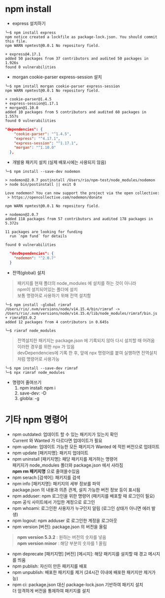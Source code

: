 # npm install
- express 설치하기
```shell
╰─$ npm install express
npm notice created a lockfile as package-lock.json. You should commit this file.
npm WARN npmtest@0.0.1 No repository field.

+ express@4.17.1
added 50 packages from 37 contributors and audited 50 packages in 1.926s
found 0 vulnerabilities
```
- morgan cookie-parser express-session 설치
```shell
╰─$ npm install morgan cookie-parser express-session
npm WARN npmtest@0.0.1 No repository field.

+ cookie-parser@1.4.5
+ express-session@1.17.1
+ morgan@1.10.0
added 10 packages from 5 contributors and audited 60 packages in 1.557s
found 0 vulnerabilities
```
```json
"dependencies": {
    "cookie-parser": "^1.4.5",
    "express": "^4.17.1",
    "express-session": "^1.17.1",
    "morgan": "^1.10.0"
  },
```
- 개발용 패키지 설치 (실제 배포시에는 사용되지 않음)
```shell
╰─$ npm install --save-dev nodemon

> nodemon@2.0.7 postinstall /Users/rio/npm-test/node_modules/nodemon
> node bin/postinstall || exit 0

Love nodemon? You can now support the project via the open collective:
 > https://opencollective.com/nodemon/donate

npm WARN npmtest@0.0.1 No repository field.

+ nodemon@2.0.7
added 118 packages from 57 contributors and audited 178 packages in 5.372s

11 packages are looking for funding
  run `npm fund` for details

found 0 vulnerabilities
```
```json
  "devDependencies": {
    "nodemon": "^2.0.7"
  }
```
- 전역(global) 설치
>패키지를 현재 폴더의 node_modules 에 설치를 하는 것이 아니라  
npm이 설치되어있는 폴더에 설치  
보통 명령어로 사용하기 위해 전역 설치함
```shell
╰─$ npm install -global rimraf
/Users/rio/.nvm/versions/node/v14.15.4/bin/rimraf -> /Users/rio/.nvm/versions/node/v14.15.4/lib/node_modules/rimraf/bin.js
+ rimraf@3.0.2
added 12 packages from 4 contributors in 0.645s

╰─$ rimraf node_modules
```
>전역설치한 패키지는 package.json 에 기록되지 않아 다시 설치할 때 어려움  
이러한 경우를 위한 npx 가 있음  
devDependencies에 기록 한 후, 앞에 npx 명령어를 붙여 실행하면 전역설치처럼 명령어로 사용가능
```shell
╰─$ npm install --save-dev rimraf
╰─$ npx rimraf node_modules
```
- 명령어 줄여쓰기
  1. npm install: npm i  
  1. save-dev: -D  
  1. globla: -g

# 기타 npm 명령어
- npm outdated: 업데이트 할 수 있는 패키지가 있는지 확인  
Current 와 Wanted 가 다르다면 업데이트가 필요
- npm update: 업데이트 가능한 모든 패키지가 Wanted 에 적힌 버전으로 업데이트
- npm update [패키지명]: 패키지 업데이트
- npm uninstall [패키지명]: 패당 패키지를 제거하는 명령어  
패키지가 node_modules 폴더와 package.json 에서 사라짐  
**npm rm 패키지명** 으로 줄여쓸수있음
- npm serach [검색어]: 패키지를 검색
- npm info [패키지명]: 패키지의 세부 정보를 파악  
package.json 의 내용과 의존 관계, 설치 가능한 버전 정보 등이 표시됨
- npm adduser: npm 로그인을 위한 명령어 (패키지를 배포할 때 로그인이 필요)  
npm 공식 사이트에서 가입한 계정으로 로그인  
- npm whoami: 로그인한 사용자가 누구인지 알림 (로그인 상태가 아니면 에러 발생)
- npm logout: npm adduser 로 로그인한 계정을 로그아웃
- npm version [버전]: package.json 의 버전을 올림
> **npm version 5.3.2** : 원하는 버전의 숫자를 넣음  
**npm version minor** : 해당 부분의 숫자를 1 올림
- npm deprecate [패키지명] [버전] [메시지]: 해당 패키지를 설치할 때 경고 메시지를 띄움
- npm publish: 자신이 만든 패키지를 배포
- npm unpublish: 배포한 패키지를 제거 (24시간 이내에 배포한 패키지만 제거가능)
- npm ci: package.json 대신 package-lock.json 기반하여 패키지 설치  
더 엄격하게 버전을 통제하여 패키지를 설치